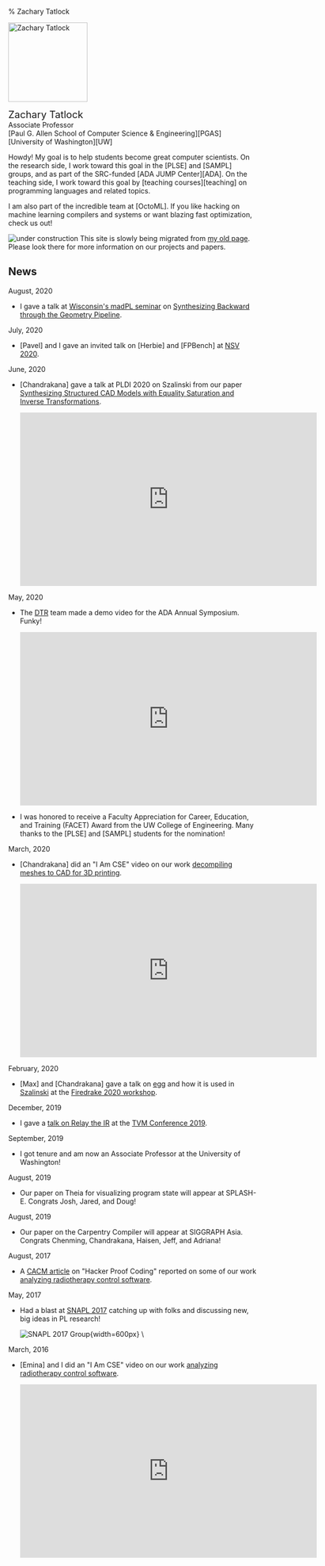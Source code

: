 % Zachary Tatlock

<img
  style='width: 10rem; margin-right: 0.5rem'
  class='img-fluid img-thumbnail rounded float-left'
  src='img/ztatlock-300x400.jpg'
  alt='Zachary Tatlock'>

<span style='font-size: 1.25rem;'>Zachary Tatlock</span> \
Associate Professor \
[Paul G. Allen School of Computer Science &amp; Engineering][PGAS] \
[University of Washington][UW]

Howdy!
My goal is to help students become great computer scientists.
On the research side,
I work toward this goal in the [PLSE] and [SAMPL] groups,
and as part of the SRC-funded [ADA JUMP Center][ADA].
On the teaching side,
I work toward this goal by [teaching courses][teaching] on
programming languages and related topics.

I am also part of the incredible team at [OctoML].
If you like hacking on machine learning compilers and systems
or want blazing fast optimization, check us out!

![under construction](img/under-construction.gif)
This site is slowly being migrated from
[my old page](https://homes.cs.washington.edu/~ztatlock/).
Please look there for more information on our projects and papers.

<div style='clear: both; margin-bottom: 1rem;'></div>

## News

August, 2020

- I gave a talk at [Wisconsin's madPL seminar](https://madpl.cs.wisc.edu/pl-seminar/) on
  [Synthesizing Backward through the Geometry Pipeline](https://madpl.cs.wisc.edu/pl-seminar/20200819-zach_tatlock/).

July, 2020

- [Pavel] and I gave an invited talk on [Herbie] and [FPBench]
  at [NSV 2020](https://nsv2020.github.io/).

June, 2020

- [Chandrakana] gave a talk at PLDI 2020 on Szalinski from our paper
  [Synthesizing Structured CAD Models with Equality Saturation and Inverse Transformations](pubs/2020-pldi-szalinski-cad-eqsat.pdf).

  <iframe
    width="600"
    height="350"
    src="https://www.youtube.com/embed/2KA602M8t7c"
    frameborder="0"
    allow="accelerometer; autoplay; encrypted-media; gyroscope; picture-in-picture"
    allowfullscreen>
  </iframe>


May, 2020

- The [DTR](https://arxiv.org/abs/2006.09616) team made
  a demo video for the ADA Annual Symposium. Funky!

  <iframe
    width="600"
    height="350"
    src="https://www.youtube.com/embed/kxlbpwBJzA4"
    frameborder="0"
    allow="accelerometer; autoplay; encrypted-media; gyroscope; picture-in-picture"
    allowfullscreen>
  </iframe>

- I was honored to receive a
  Faculty Appreciation for Career, Education, and Training (FACET) Award
  from the UW College of Engineering.
  Many thanks to the [PLSE] and [SAMPL] students for the nomination!

March, 2020

- [Chandrakana] did an "I Am CSE" video on our work
  [decompiling meshes to CAD for 3D printing](http://reincarnate.uwplse.org).

  <iframe
    width="600"
    height="350"
    src="https://www.youtube.com/embed/G7v3kegE9_g"
    frameborder="0"
    allow="accelerometer; autoplay; encrypted-media; gyroscope; picture-in-picture"
    allowfullscreen>
  </iframe>

February, 2020

- [Max] and [Chandrakana] gave a talk on
  [egg](https://github.com/mwillsey/egg) and how it is used in
  [Szalinski](http://incarnate.uwplse.org/) at the
  [Firedrake 2020 workshop](https://firedrakeproject.org/firedrake_usa_20.html).

December, 2019

- I gave a [talk on Relay the IR](https://youtu.be/npqO0hVXZwU?t=1812)
  at the [TVM Conference 2019](https://sampl.cs.washington.edu/tvmconf/).

September, 2019

- I got tenure and am now an Associate Professor
  at the University of Washington!

August, 2019

- Our paper on Theia for visualizing program state
  will appear at SPLASH-E. Congrats Josh, Jared, and Doug!

August, 2019

- Our paper on the Carpentry Compiler will appear at SIGGRAPH Asia.
  Congrats Chenming, Chandrakana, Haisen, Jeff, and Adriana!

August, 2017

- A [CACM article](https://cacm.acm.org/magazines/2017/8/219596-hacker-proof-coding/fulltext)
  on "Hacker Proof Coding" reported on some of our work
  [analyzing radiotherapy control software](http://neutrons.uwplse.org).

May, 2017

- Had a blast at [SNAPL 2017](https://snapl.org/2017/)
  catching up with folks and discussing new, big ideas in PL research!

  ![SNAPL 2017 Group](https://snapl.org/2017/images/SNAPLers.jpg){width=600px} \

March, 2016

- [Emina] and I did an "I Am CSE" video on our work
  [analyzing radiotherapy control software](http://neutrons.uwplse.org).

  <iframe
    width="600"
    height="350"
    src="https://www.youtube.com/embed/QdR9_TJ1br8"
    frameborder="0"
    allow="accelerometer; autoplay; encrypted-media; gyroscope; picture-in-picture"
    allowfullscreen>
  </iframe>

